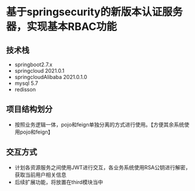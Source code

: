 # 基于springsecurity的新版本认证服务器，实现基本RBAC功能

## 技术栈

* springboot2.7.x
* springcloud 2021.0.1
* springcloudAlibaba 2021.0.1.0
* mysql 5.7
* redisson

## 项目结构划分

* 按照业务逻辑一体，pojo和feign单独分离的方式进行使用。【方便其余系统使用pojo和feign】

## 交互方式

* 计划各资源服务之间使用JWT进行交互，各业务系统使用RSA公钥进行解密，获取当前用户相关信息
* 后续扩展功能，将放置在third模块当中
